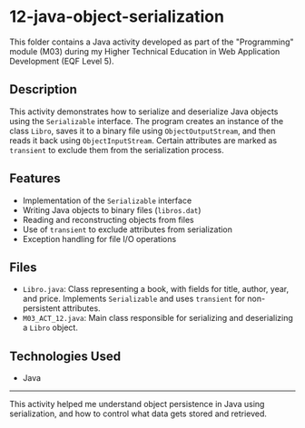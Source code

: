 # 12-java-object-serialization

This folder contains a Java activity developed as part of the "Programming" module (M03) during my Higher Technical Education in Web Application Development (EQF Level 5).

## Description

This activity demonstrates how to serialize and deserialize Java objects using the `Serializable` interface. The program creates an instance of the class `Libro`, saves it to a binary file using `ObjectOutputStream`, and then reads it back using `ObjectInputStream`. Certain attributes are marked as `transient` to exclude them from the serialization process.

## Features

- Implementation of the `Serializable` interface
- Writing Java objects to binary files (`libros.dat`)
- Reading and reconstructing objects from files
- Use of `transient` to exclude attributes from serialization
- Exception handling for file I/O operations

## Files

- `Libro.java`: Class representing a book, with fields for title, author, year, and price. Implements `Serializable` and uses `transient` for non-persistent attributes.
- `M03_ACT_12.java`: Main class responsible for serializing and deserializing a `Libro` object.

## Technologies Used

- Java

---

This activity helped me understand object persistence in Java using serialization, and how to control what data gets stored and retrieved.
